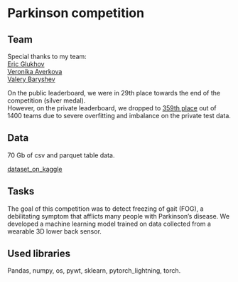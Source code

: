 # Parkinson competition

## Team
Special thanks to my team:  
[Eric Glukhov](https://www.kaggle.com/ernestglukhov)  
[Veronika Averkova](https://www.kaggle.com/averkovanika)  
[Valery Baryshev](https://www.kaggle.com/vrbaryshev)  

On the public leaderboard, we were in 29th place towards the end of the competition (silver medal).  
However, on the private leaderboard, we dropped to [359th place](https://www.kaggle.com/competitions/tlvmc-parkinsons-freezing-gait-prediction/leaderboard?search=practicum) out of 1400 teams due to severe overfitting and imbalance on the private test data.

## Data

70 Gb of csv and parquet table data.  

[dataset_on_kaggle](https://www.kaggle.com/competitions/tlvmc-parkinsons-freezing-gait-prediction/data?select=train)  

## Tasks

The goal of this competition was to detect freezing of gait (FOG), a debilitating symptom that afflicts many people with Parkinson’s disease. We developed a machine learning model trained on data collected from a wearable 3D lower back sensor.  

## Used libraries
  
Pandas, numpy, os, pywt, sklearn, pytorch_lightning, torch.
